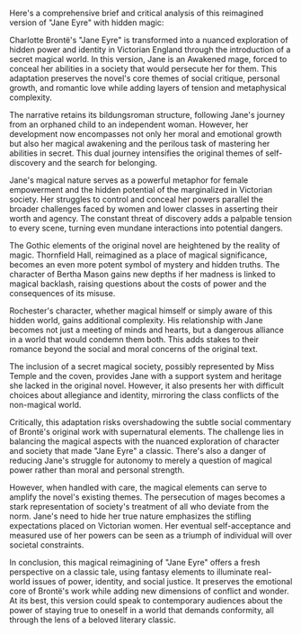 Here's a comprehensive brief and critical analysis of this reimagined version of "Jane Eyre" with hidden magic:

Charlotte Brontë's "Jane Eyre" is transformed into a nuanced exploration of hidden power and identity in Victorian England through the introduction of a secret magical world. In this version, Jane is an Awakened mage, forced to conceal her abilities in a society that would persecute her for them. This adaptation preserves the novel's core themes of social critique, personal growth, and romantic love while adding layers of tension and metaphysical complexity.

The narrative retains its bildungsroman structure, following Jane's journey from an orphaned child to an independent woman. However, her development now encompasses not only her moral and emotional growth but also her magical awakening and the perilous task of mastering her abilities in secret. This dual journey intensifies the original themes of self-discovery and the search for belonging.

Jane's magical nature serves as a powerful metaphor for female empowerment and the hidden potential of the marginalized in Victorian society. Her struggles to control and conceal her powers parallel the broader challenges faced by women and lower classes in asserting their worth and agency. The constant threat of discovery adds a palpable tension to every scene, turning even mundane interactions into potential dangers.

The Gothic elements of the original novel are heightened by the reality of magic. Thornfield Hall, reimagined as a place of magical significance, becomes an even more potent symbol of mystery and hidden truths. The character of Bertha Mason gains new depths if her madness is linked to magical backlash, raising questions about the costs of power and the consequences of its misuse.

Rochester's character, whether magical himself or simply aware of this hidden world, gains additional complexity. His relationship with Jane becomes not just a meeting of minds and hearts, but a dangerous alliance in a world that would condemn them both. This adds stakes to their romance beyond the social and moral concerns of the original text.

The inclusion of a secret magical society, possibly represented by Miss Temple and the coven, provides Jane with a support system and heritage she lacked in the original novel. However, it also presents her with difficult choices about allegiance and identity, mirroring the class conflicts of the non-magical world.

Critically, this adaptation risks overshadowing the subtle social commentary of Brontë's original work with supernatural elements. The challenge lies in balancing the magical aspects with the nuanced exploration of character and society that made "Jane Eyre" a classic. There's also a danger of reducing Jane's struggle for autonomy to merely a question of magical power rather than moral and personal strength.

However, when handled with care, the magical elements can serve to amplify the novel's existing themes. The persecution of mages becomes a stark representation of society's treatment of all who deviate from the norm. Jane's need to hide her true nature emphasizes the stifling expectations placed on Victorian women. Her eventual self-acceptance and measured use of her powers can be seen as a triumph of individual will over societal constraints.

In conclusion, this magical reimagining of "Jane Eyre" offers a fresh perspective on a classic tale, using fantasy elements to illuminate real-world issues of power, identity, and social justice. It preserves the emotional core of Brontë's work while adding new dimensions of conflict and wonder. At its best, this version could speak to contemporary audiences about the power of staying true to oneself in a world that demands conformity, all through the lens of a beloved literary classic.